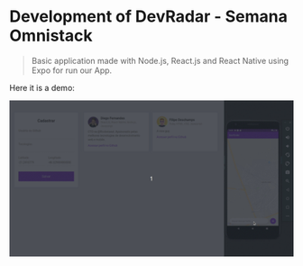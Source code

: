 # Development of DevRadar - Semana Omnistack

> Basic application made with Node.js, React.js and React Native using Expo for run our App.

Here it is a demo:

![Demo of running App in browser and in emulator](./gif-of-success.gif)
